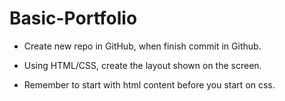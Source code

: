 # Basic-Portfolio

* Create new repo in GitHub, when finish commit in Github.

* Using HTML/CSS, create the layout shown on the screen.

* Remember to start with html content before you start on css.

